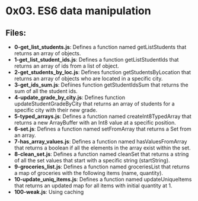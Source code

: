 # 0x03. ES6 data manipulation
## Files:
- **0-get_list_students.js**: Defines a function named getListStudents that returns an array of objects.
- **1-get_list_student_ids.js**: Defines a function getListStudentIds that returns an array of ids from a list of object.
- **2-get_students_by_loc.js**: Defines function getStudentsByLocation that returns an array of objects who are located in a specific city.
- **3-get_ids_sum.js**: Defiines function getStudentIdsSum that returns the sum of all the student ids.
- **4-update_grade_by_city.js**: Defines  function updateStudentGradeByCity that returns an array of students for a specific city with their new grade.
- **5-typed_arrays.js**: Defines a function named createInt8TypedArray that returns a new ArrayBuffer with an Int8 value at a specific position.
- **6-set.js**: Defines a function named setFromArray that returns a Set from an array.
- **7-has_array_values.js**: Defines a function named hasValuesFromArray that returns a boolean if all the elements in the array exist within the set.
- **8-clean_set.js**: Defines a function named cleanSet that returns a string of all the set values that start with a specific string (startString).
- **9-groceries_list.js**: Defines a function named groceriesList that returns a map of groceries with the following items (name, quantity).
- **10-update_uniq_items.js**: Defines a function named updateUniqueItems that returns an updated map for all items with initial quantity at 1.
- **100-weak.js**: Using caching
